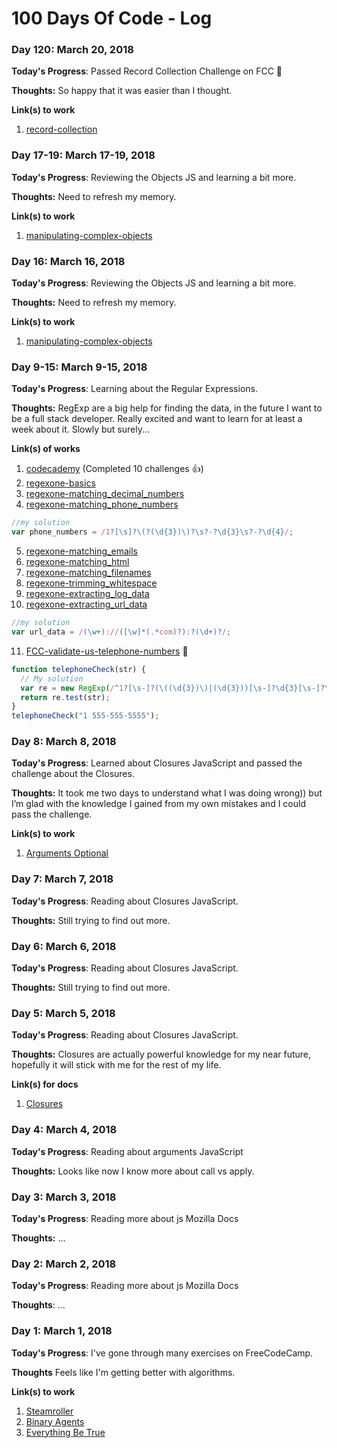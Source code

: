# 100 Days Of Code - Log


### Day 120: March 20, 2018

**Today's Progress**: Passed Record Collection Challenge on FCC 🙌

**Thoughts:** So happy that it was easier than I thought.

**Link(s) to work**
1. [record-collection](https://www.freecodecamp.org/challenges/record-collection)

### Day 17-19: March 17-19, 2018

**Today's Progress**: Reviewing the Objects JS and learning a bit more.

**Thoughts:** Need to refresh my memory.

**Link(s) to work**
1. [manipulating-complex-objects](https://www.freecodecamp.org/challenges/manipulating-complex-objects)


### Day 16: March 16, 2018

**Today's Progress**: Reviewing the Objects JS and learning a bit more.

**Thoughts:** Need to refresh my memory.

**Link(s) to work**
1. [manipulating-complex-objects](https://www.freecodecamp.org/challenges/manipulating-complex-objects)


### Day 9-15: March 9-15, 2018

**Today's Progress**: Learning about the Regular Expressions.

**Thoughts:** RegExp are a big help for finding the data, in the future I want to be a full stack developer. Really excited and want to learn for at least a week about it. Slowly but surely...

**Link(s) of works**
1. [codecademy](https://www.codecademy.com/courses/javascript-intermediate-en-NJ7Lr/0/1) (Completed 10 challenges :+1:)
2. [regexone-basics](https://regexone.com/lesson/introduction_abcs)
3. [regexone-matching_decimal_numbers](https://regexone.com/problem/matching_decimal_numbers)
4. [regexone-matching_phone_numbers](https://regexone.com/problem/matching_phone_numbers?) 
```javascript
//my solution
var phone_numbers = /1?[\s]?\(?(\d{3})\)?\s?-?\d{3}\s?-?\d{4}/;
```
5. [regexone-matching_emails](https://regexone.com/problem/matching_emails?)
6. [regexone-matching_html](https://regexone.com/problem/matching_html)
7. [regexone-matching_filenames](https://regexone.com/problem/matching_filenames)
8. [regexone-trimming_whitespace](https://regexone.com/problem/trimming_whitespace)
9. [regexone-extracting_log_data](https://regexone.com/problem/extracting_log_data)
10. [regexone-extracting_url_data](https://regexone.com/problem/extracting_url_data)
```javascript
//my solution
var url_data = /(\w+)://([\w]*(.*com)?):?(\d+)?/;
```
11. [FCC-validate-us-telephone-numbers](https://www.freecodecamp.org/challenges/validate-us-telephone-numbers) 🙌 
```javascript
function telephoneCheck(str) {
  // My solution 
  var re = new RegExp(/^1?[\s-]?(\((\d{3})\)|(\d{3}))[\s-]?\d{3}[\s-]?\d{4}$/,'g');
  return re.test(str);
}
telephoneCheck("1 555-555-5555");
```


### Day 8: March 8, 2018

**Today's Progress**: Learned about Closures JavaScript and passed the challenge about the Closures.

**Thoughts:** It took me two days to understand what I was doing wrong)) but I’m glad with the knowledge I gained from my own mistakes and I could pass the challenge.

**Link(s) to work**
1. [Arguments Optional](https://www.freecodecamp.org/challenges/arguments-optional)


### Day 7: March 7, 2018

**Today's Progress**: Reading about Closures JavaScript.

**Thoughts:** Still trying to find out more.



### Day 6: March 6, 2018

**Today's Progress**: Reading about Closures JavaScript.

**Thoughts:** Still trying to find out more.



### Day 5: March 5, 2018

**Today's Progress**: Reading about Closures JavaScript.

**Thoughts:** Closures are actually powerful knowledge for my near future, hopefully it will stick with me for the rest of my life.

**Link(s) for docs**
1. [Closures](https://developer.mozilla.org/en-US/docs/Web/JavaScript/Closures)


### Day 4: March 4, 2018

**Today's Progress**: Reading about arguments JavaScript 

**Thoughts:** Looks like now I know more about call vs apply.


### Day 3: March 3, 2018

**Today's Progress**: Reading more about js Mozilla Docs

**Thoughts:** ...


### Day 2: March 2, 2018

**Today's Progress**: Reading more about js Mozilla Docs

**Thoughts**: ...


### Day 1: March 1, 2018

**Today's Progress**: I've gone through many exercises on FreeCodeCamp.

**Thoughts** Feels like I'm getting better with algorithms.

**Link(s) to work**
1. [Steamroller](https://www.freecodecamp.org/challenges/steamroller)
2. [Binary Agents](https://www.freecodecamp.org/challenges/binary-agents)
3. [Everything Be True](https://www.freecodecamp.org/challenges/everything-be-true)
